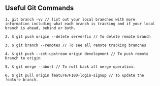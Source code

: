 ## Useful Git Commands

    1. git branch -vv // list out your local branches with more information including what each branch is tracking and if your local branch is ahead, behind or both.

    2. $ git push origin --delete serverfix // To delete remote branch

    3. $ git branch --remotes // To see all remote tracking branches

    4. $ git push --set-upstream origin development // To push remote branch to origin

    5. $ git merge --abort // To roll back all merge operation.

    6. $ git pull origin feature/F100-login-signup // To update the feature branch. 
